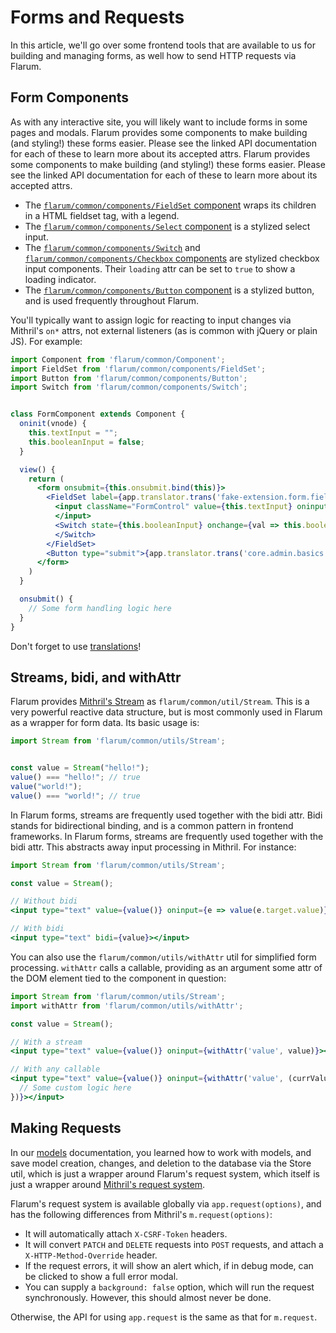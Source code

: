 # Forms and Requests

In this article, we'll go over some frontend tools that are available to us for building and managing forms, as well how to send HTTP requests via Flarum.

## Form Components

As with any interactive site, you will likely want to include forms in some pages and modals. Flarum provides some components to make building (and styling!) these forms easier. Please see the linked API documentation for each of these to learn more about its accepted attrs.
Flarum provides some components to make building (and styling!) these forms easier.
Please see the linked API documentation for each of these to learn more about its accepted attrs.

- The [`flarum/common/components/FieldSet` component](https://api.docs.flarum.org/js/master/class/src/common/components/fieldset.js~fieldset) wraps its children in a HTML fieldset tag, with a legend.
- The [`flarum/common/components/Select` component](https://api.docs.flarum.org/js/master/class/src/common/components/select.js~select) is a stylized select input.
- The [`flarum/common/components/Switch`](https://api.docs.flarum.org/js/master/class/src/common/components/switch.js~switch) and [`flarum/common/components/Checkbox` components](https://api.docs.flarum.org/js/master/class/src/common/components/checkbox.js~checkbox) are stylized checkbox input components. Their `loading` attr can be set to `true` to show a loading indicator.
- The [`flarum/common/components/Button` component](https://api.docs.flarum.org/js/master/class/src/common/components/button.js~button) is a stylized button, and is used frequently throughout Flarum.

You'll typically want to assign logic for reacting to input changes via Mithril's `on*` attrs, not external listeners (as is common with jQuery or plain JS). For example:

```jsx
import Component from 'flarum/common/Component';
import FieldSet from 'flarum/common/components/FieldSet';
import Button from 'flarum/common/components/Button';
import Switch from 'flarum/common/components/Switch';


class FormComponent extends Component {
  oninit(vnode) {
    this.textInput = "";
    this.booleanInput = false;
  }

  view() {
    return (
      <form onsubmit={this.onsubmit.bind(this)}>
        <FieldSet label={app.translator.trans('fake-extension.form.fieldset_label')}>
          <input className="FormControl" value={this.textInput} oninput={e => this.textInput = e.target.value}>
          </input>
          <Switch state={this.booleanInput} onchange={val => this.booleanInput = val}>
          </Switch>
        </FieldSet>
        <Button type="submit">{app.translator.trans('core.admin.basics.submit_button')}</Button>
      </form>
    )
  }

  onsubmit() {
    // Some form handling logic here
  }
}
```

Don't forget to use [translations](i18n.md)!

## Streams, bidi, and withAttr

Flarum provides [Mithril's Stream](https://mithril.js.org/stream.html) as `flarum/common/util/Stream`.
This is a very powerful reactive data structure, but is most commonly used in Flarum as a wrapper for form data.
Its basic usage is:

```js
import Stream from 'flarum/common/utils/Stream';


const value = Stream("hello!");
value() === "hello!"; // true
value("world!");
value() === "world!"; // true
```

In Flarum forms, streams are frequently used together with the bidi attr.
Bidi stands for bidirectional binding, and is a common pattern in frontend frameworks. In Flarum forms, streams are frequently used together with the bidi attr.
This abstracts away input processing in Mithril. For instance:

```jsx
import Stream from 'flarum/common/utils/Stream';

const value = Stream();

// Without bidi
<input type="text" value={value()} oninput={e => value(e.target.value)}></input>

// With bidi
<input type="text" bidi={value}></input>
```

You can also use the `flarum/common/utils/withAttr` util for simplified form processing. `withAttr` calls a callable, providing as an argument some attr of the DOM element tied to the component in question:

```jsx
import Stream from 'flarum/common/utils/Stream';
import withAttr from 'flarum/common/utils/withAttr';

const value = Stream();

// With a stream
<input type="text" value={value()} oninput={withAttr('value', value)}></input>

// With any callable
<input type="text" value={value()} oninput={withAttr('value', (currValue) => {
  // Some custom logic here
})}></input>
```

## Making Requests

In our [models](models.md) documentation, you learned how to work with models, and save model creation, changes, and deletion to the database via the Store util, which is just a wrapper around Flarum's request system, which itself is just a wrapper around [Mithril's request system](https://mithril.js.org/request.html).

Flarum's request system is available globally via `app.request(options)`, and has the following differences from Mithril's `m.request(options)`:

- It will automatically attach `X-CSRF-Token` headers.
- It will convert `PATCH` and `DELETE` requests into `POST` requests, and attach a `X-HTTP-Method-Override` header.
- If the request errors, it will show an alert which, if in debug mode, can be clicked to show a full error modal.
- You can supply a `background: false` option, which will run the request synchronously. However, this should almost never be done.

Otherwise, the API for using `app.request` is the same as that for `m.request`.
